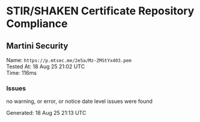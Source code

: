 # STIR/SHAKEN Certificate Repository Compliance

## Martini Security

Name: `https://p.mtsec.me/2e5a/Mz-ZMStYx403.pem`\
Tested At: 18 Aug 25 21:02 UTC\
Time: 116ms

### Issues

no warning, or error, or notice date level issues were found

Generated: 18 Aug 25 21:13 UTC